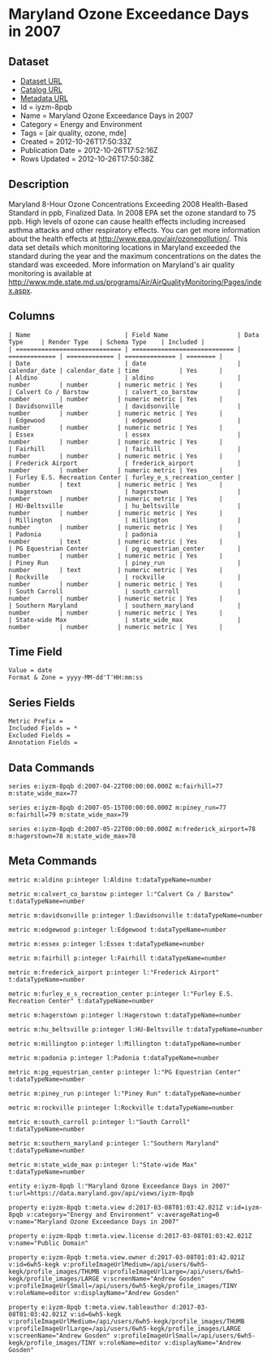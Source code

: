 # Maryland Ozone Exceedance Days in 2007

## Dataset

* [Dataset URL](https://data.maryland.gov/api/views/iyzm-8pqb/rows.json?max_rows=100)
* [Catalog URL](https://catalog.data.gov/dataset/maryland-ozone-exceedance-days-in-2007-3ce55)
* [Metadata URL](https://data.maryland.gov/api/views/iyzm-8pqb)
* Id = iyzm-8pqb
* Name = Maryland Ozone Exceedance Days in 2007
* Category = Energy and Environment
* Tags = [air quality, ozone, mde]
* Created = 2012-10-26T17:50:33Z
* Publication Date = 2012-10-26T17:52:16Z
* Rows Updated = 2012-10-26T17:50:38Z

## Description

Maryland 8-Hour Ozone Concentrations Exceeding 2008 Health-Based Standard in ppb, Finalized Data.  In 2008 EPA set the ozone standard to 75 ppb.  High levels of ozone can cause health effects including increased asthma attacks and other respiratory effects.  You can get more information about the health effects at http://www.epa.gov/air/ozonepollution/.  This data set details which monitoring locations in Maryland exceeded the standard during the year and the maximum concentrations on the dates the standard was exceeded.  More information on Maryland's air quality monitoring is available at http://www.mde.state.md.us/programs/Air/AirQualityMonitoring/Pages/index.aspx.

## Columns

```ls
| Name                          | Field Name                   | Data Type     | Render Type   | Schema Type    | Included | 
| ============================= | ============================ | ============= | ============= | ============== | ======== | 
| Date                          | date                         | calendar_date | calendar_date | time           | Yes      | 
| Aldino                        | aldino                       | number        | number        | numeric metric | Yes      | 
| Calvert Co / Barstow          | calvert_co_barstow           | number        | number        | numeric metric | Yes      | 
| Davidsonville                 | davidsonville                | number        | number        | numeric metric | Yes      | 
| Edgewood                      | edgewood                     | number        | number        | numeric metric | Yes      | 
| Essex                         | essex                        | number        | number        | numeric metric | Yes      | 
| Fairhill                      | fairhill                     | number        | number        | numeric metric | Yes      | 
| Frederick Airport             | frederick_airport            | number        | number        | numeric metric | Yes      | 
| Furley E.S. Recreation Center | furley_e_s_recreation_center | number        | text          | numeric metric | Yes      | 
| Hagerstown                    | hagerstown                   | number        | number        | numeric metric | Yes      | 
| HU-Beltsville                 | hu_beltsville                | number        | number        | numeric metric | Yes      | 
| Millington                    | millington                   | number        | number        | numeric metric | Yes      | 
| Padonia                       | padonia                      | number        | text          | numeric metric | Yes      | 
| PG Equestrian Center          | pg_equestrian_center         | number        | number        | numeric metric | Yes      | 
| Piney Run                     | piney_run                    | number        | text          | numeric metric | Yes      | 
| Rockville                     | rockville                    | number        | number        | numeric metric | Yes      | 
| South Carroll                 | south_carroll                | number        | number        | numeric metric | Yes      | 
| Southern Maryland             | southern_maryland            | number        | number        | numeric metric | Yes      | 
| State-wide Max                | state_wide_max               | number        | number        | numeric metric | Yes      | 
```

## Time Field

```ls
Value = date
Format & Zone = yyyy-MM-dd'T'HH:mm:ss
```

## Series Fields

```ls
Metric Prefix = 
Included Fields = *
Excluded Fields = 
Annotation Fields = 
```

## Data Commands

```ls
series e:iyzm-8pqb d:2007-04-22T00:00:00.000Z m:fairhill=77 m:state_wide_max=77

series e:iyzm-8pqb d:2007-05-15T00:00:00.000Z m:piney_run=77 m:fairhill=79 m:state_wide_max=79

series e:iyzm-8pqb d:2007-05-22T00:00:00.000Z m:frederick_airport=78 m:hagerstown=78 m:state_wide_max=78
```

## Meta Commands

```ls
metric m:aldino p:integer l:Aldino t:dataTypeName=number

metric m:calvert_co_barstow p:integer l:"Calvert Co / Barstow" t:dataTypeName=number

metric m:davidsonville p:integer l:Davidsonville t:dataTypeName=number

metric m:edgewood p:integer l:Edgewood t:dataTypeName=number

metric m:essex p:integer l:Essex t:dataTypeName=number

metric m:fairhill p:integer l:Fairhill t:dataTypeName=number

metric m:frederick_airport p:integer l:"Frederick Airport" t:dataTypeName=number

metric m:furley_e_s_recreation_center p:integer l:"Furley E.S. Recreation Center" t:dataTypeName=number

metric m:hagerstown p:integer l:Hagerstown t:dataTypeName=number

metric m:hu_beltsville p:integer l:HU-Beltsville t:dataTypeName=number

metric m:millington p:integer l:Millington t:dataTypeName=number

metric m:padonia p:integer l:Padonia t:dataTypeName=number

metric m:pg_equestrian_center p:integer l:"PG Equestrian Center" t:dataTypeName=number

metric m:piney_run p:integer l:"Piney Run" t:dataTypeName=number

metric m:rockville p:integer l:Rockville t:dataTypeName=number

metric m:south_carroll p:integer l:"South Carroll" t:dataTypeName=number

metric m:southern_maryland p:integer l:"Southern Maryland" t:dataTypeName=number

metric m:state_wide_max p:integer l:"State-wide Max" t:dataTypeName=number

entity e:iyzm-8pqb l:"Maryland Ozone Exceedance Days in 2007" t:url=https://data.maryland.gov/api/views/iyzm-8pqb

property e:iyzm-8pqb t:meta.view d:2017-03-08T01:03:42.021Z v:id=iyzm-8pqb v:category="Energy and Environment" v:averageRating=0 v:name="Maryland Ozone Exceedance Days in 2007"

property e:iyzm-8pqb t:meta.view.license d:2017-03-08T01:03:42.021Z v:name="Public Domain"

property e:iyzm-8pqb t:meta.view.owner d:2017-03-08T01:03:42.021Z v:id=6wh5-kegk v:profileImageUrlMedium=/api/users/6wh5-kegk/profile_images/THUMB v:profileImageUrlLarge=/api/users/6wh5-kegk/profile_images/LARGE v:screenName="Andrew Gosden" v:profileImageUrlSmall=/api/users/6wh5-kegk/profile_images/TINY v:roleName=editor v:displayName="Andrew Gosden"

property e:iyzm-8pqb t:meta.view.tableauthor d:2017-03-08T01:03:42.021Z v:id=6wh5-kegk v:profileImageUrlMedium=/api/users/6wh5-kegk/profile_images/THUMB v:profileImageUrlLarge=/api/users/6wh5-kegk/profile_images/LARGE v:screenName="Andrew Gosden" v:profileImageUrlSmall=/api/users/6wh5-kegk/profile_images/TINY v:roleName=editor v:displayName="Andrew Gosden"
```